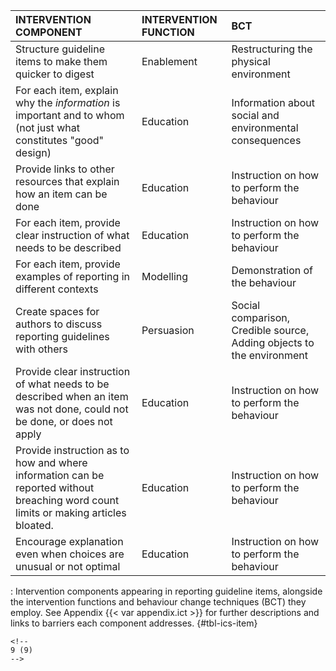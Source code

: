 | **INTERVENTION COMPONENT**                                                                                                     | **INTERVENTION FUNCTION** | **BCT**                                    |
|:--------------------------------|:-----------------|:--------------------|
| Structure guideline items to make them quicker to digest                                                                            | Enablement            | Restructuring the physical environment                                |
| For each item, explain why the *information* is important and to whom (not just what constitutes "good" design)                     | Education             | Information about social and environmental consequences               |
| Provide links to other resources that explain how an item can be done                                                               | Education             | Instruction on how to perform the behaviour                           |
| For each item, provide clear instruction of what needs to be described                                                              | Education             | Instruction on how to perform the behaviour                           |
| For each item, provide examples of reporting in different contexts                                                                  | Modelling             | Demonstration of the behaviour                                        |
| Create spaces for authors to discuss reporting guidelines with others                                                               | Persuasion            | Social comparison, Credible source, Adding objects to the environment |
| Provide clear instruction of what needs to be described when an item was not done, could not be done, or does not apply             | Education             | Instruction on how to perform the behaviour                           |
| Provide instruction as to how and where information can be reported without breaching word count limits or making articles bloated. | Education             | Instruction on how to perform the behaviour                           |
| Encourage explanation even when choices are unusual or not optimal                                                                  | Education             | Instruction on how to perform the behaviour                           |

: Intervention components appearing in reporting guideline items, alongside the intervention functions and behaviour change techniques (BCT) they employ. See Appendix {{< var appendix.ict >}} for further descriptions and links to barriers each component addresses. {#tbl-ics-item}

```{=html}
<!--
9 (9)
-->
```
<!-- | Provide examples of concise reporting                                                                                               | Modelling             | Demonstration of the behaviour                                         | -->

<!-- | Provide examples of reporting "imperfect" items                                                                                     | Modelling             | Demonstration of the behaviour                                         | -->